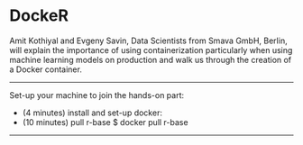 # DockeR

Amit Kothiyal and Evgeny Savin, Data Scientists from Smava GmbH, Berlin, will explain the importance of using containerization particularly when using machine learning models on production and walk us through the creation of a Docker container.

*********************************************************************************
Set-up your machine to join the hands-on part:
- (4 minutes) install and set-up docker: [](https://docs.docker.com/get-started/)
- (10 minutes) pull r-base [](https://hub.docker.com/_/r-base) $ docker pull r-base
*********************************************************************************
